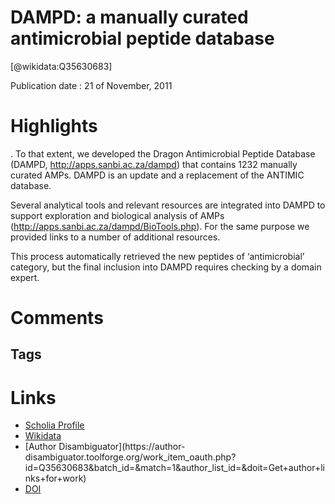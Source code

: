 
DAMPD: a manually curated antimicrobial peptide database
========================================================
  
  [@wikidata:Q35630683]  
  
Publication date : 21 of November, 2011  

# Highlights

. To that extent, we developed the Dragon Antimicrobial Peptide Database (DAMPD, http://apps.sanbi.ac.za/dampd) that contains 1232 manually curated AMPs. DAMPD is an update and a replacement of the ANTIMIC database.

<!-- website is down -->

Several analytical tools and relevant resources are integrated into DAMPD to support exploration and biological analysis of AMPs (http://apps.sanbi.ac.za/dampd/BioTools.php). For the same purpose we provided links to a number of additional resources.

This process automatically retrieved the new peptides of ‘antimicrobial’ category, but the final inclusion into DAMPD requires checking by a domain expert.

  

# Comments

## Tags

# Links
  
 * [Scholia Profile](https://scholia.toolforge.org/work/Q35630683)  
 * [Wikidata](https://www.wikidata.org/wiki/Q35630683)  
 * [Author Disambiguator](https://author-
disambiguator.toolforge.org/work_item_oauth.php?id=Q35630683&batch_id=&match=1&author_list_id=&doit=Get+author+links+for+work)  
 * [DOI](https://doi.org/10.1093/NAR/GKR1063)  
